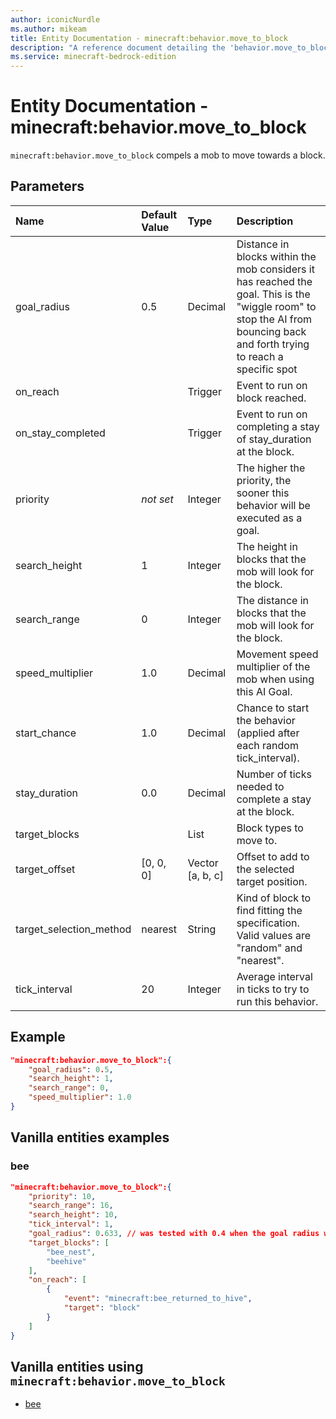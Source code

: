 ```yaml
---
author: iconicNurdle
ms.author: mikeam
title: Entity Documentation - minecraft:behavior.move_to_block
description: "A reference document detailing the 'behavior.move_to_block' entity goal"
ms.service: minecraft-bedrock-edition
---
```


# Entity Documentation - minecraft:behavior.move_to_block

`minecraft:behavior.move_to_block` compels a mob to move towards a block.

## Parameters

|Name |Default Value  |Type  |Description  |
|:----------|:----------|:----------|:----------|
| goal_radius| 0.5| Decimal| Distance in blocks within the mob considers it has reached the goal. This is the "wiggle room" to stop the AI from bouncing back and forth trying to reach a specific spot |
| on_reach| |Trigger|  Event to run on block reached. |
| on_stay_completed| | Trigger| Event to run on completing a stay of stay_duration at the block. |
| priority|*not set*|Integer|The higher the priority, the sooner this behavior will be executed as a goal.|
| search_height| 1| Integer| The height in blocks that the mob will look for the block. |
| search_range| 0| Integer| The distance in blocks that the mob will look for the block. |
| speed_multiplier| 1.0| Decimal| Movement speed multiplier of the mob when using this AI Goal. |
| start_chance| 1.0| Decimal| Chance to start the behavior (applied after each random tick_interval). |
| stay_duration| 0.0| Decimal| Number of ticks needed to complete a stay at the block. |
| target_blocks| | List| Block types to move to. |
| target_offset| [0, 0, 0]| Vector [a, b, c]| Offset to add to the selected target position. |
| target_selection_method| nearest| String| Kind of block to find fitting the specification. Valid values are "random" and "nearest". |
| tick_interval| 20| Integer| Average interval in ticks to try to run this behavior. |

## Example

```json
"minecraft:behavior.move_to_block":{
    "goal_radius": 0.5,
    "search_height": 1,
    "search_range": 0,
    "speed_multiplier": 1.0
}
```
## Vanilla entities examples

### bee

```json
"minecraft:behavior.move_to_block":{
    "priority": 10,
    "search_range": 16,
    "search_height": 10,
    "tick_interval": 1,
    "goal_radius": 0.633, // was tested with 0.4 when the goal radius wasn't squared. sqrt(0.4)~0.633
    "target_blocks": [
        "bee_nest",
        "beehive"
    ],
    "on_reach": [
        {
            "event": "minecraft:bee_returned_to_hive",
            "target": "block"
        }
    ]
}
```

## Vanilla entities using `minecraft:behavior.move_to_block`

- [bee](../../../../Source/VanillaBehaviorPack_Snippets/entities/bee.md)
